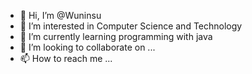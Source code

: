 - 👋 Hi, I’m @Wuninsu
- 👀 I’m interested in Computer Science and Technology
- 🌱 I’m currently learning programming with java
- 💞️ I’m looking to collaborate on ...
- 📫 How to reach me ...

<!---
Wuninsu/Wuninsu is a ✨ special ✨ repository because its `README.md` (this file) appears on your GitHub profile.
You can click the Preview link to take a look at your changes.
--->
